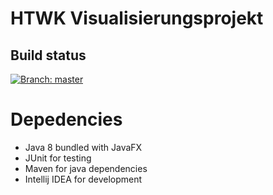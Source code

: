 # HTWK Visualisierungsprojekt

## Build status

[![Branch: master](https://travis-ci.org/floric/HTWK_Visu.svg?branch=master)](https://travis-ci.org/floric/HTWK_Visu)

# Depedencies

* Java 8 bundled with JavaFX
* JUnit for testing
* Maven for java dependencies
* Intellij IDEA for development
